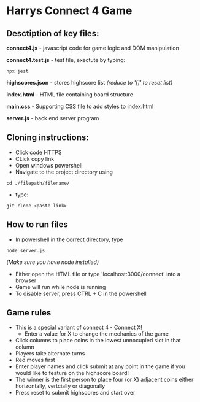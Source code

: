 # Harrys Connect 4 Game

## Desctiption of key files:
**connect4.js** - javascript code for game logic and DOM manipulation

**connect4.test.js** - test file, exectute by typing: 
``` 
npx jest 
```
**highscores.json** - stores highscore list *(reduce to '[]' to reset list)*

**index.html** - HTML file containing board structure

**main.css** - Supporting CSS file to add styles to index.html

**server.js** - back end server program

## Cloning instructions:

- Click code HTTPS
- CLick copy link
- Open windows powershell
- Navigate to the project directory using 
```
cd ./filepath/filename/
```
- type:
```
git clone <paste link>
```

## How to run files
- In powershell in the correct directory, type 
```
node server.js
``` 
*(Make sure you have node installed)*
- Either open the HTML file or type 'localhost:3000/connect' into a browser
- Game will run while node is running
- To disable server, press CTRL + C in the powershell

## Game rules
- This is a special variant of connect 4 - Connect X!
    - Enter a value for X to change the mechanics of the game 
- Click columns to place coins in the lowest unnocupied slot in that column
- Players take alternate turns
- Red moves first
- Enter player names and click submit at any point in the game if you would like to feature on the highscore board!
- The winner is the first person to place four (or X) adjacent coins either horizontally, vertcially or diagonally
- Press reset to submit highscores and start over
